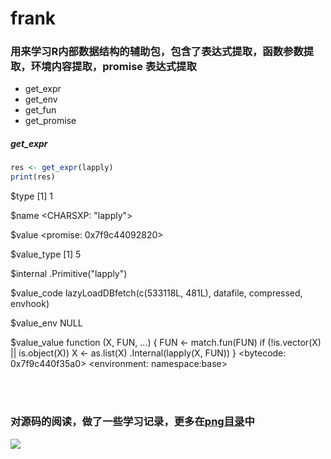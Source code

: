 [png]: https://github.com/frankill/frank/tree/main/png
[avatar]: https://github.com/frankill/frank/blob/main/png/package.png

# frank
 
### 用来学习R内部数据结构的辅助包，包含了表达式提取，函数参数提取，环境内容提取，promise 表达式提取
 
+ get_expr
+ get_env
+ get_fun
+ get_promise

##### get_expr  

``` r
res <- get_expr(lapply)
print(res)
```

$type
[1] 1

$name
<CHARSXP: "lapply">

$value
<promise: 0x7f9c44092820>

$value_type
[1] 5

$internal
.Primitive("lapply")

$value_code
lazyLoadDBfetch(c(533118L, 481L), datafile, compressed, envhook)

$value_env
NULL

$value_value
function (X, FUN, ...) 
{
    FUN <- match.fun(FUN)
    if (!is.vector(X) || is.object(X)) 
        X <- as.list(X)
    .Internal(lapply(X, FUN))
}
<bytecode: 0x7f9c440f35a0>
<environment: namespace:base>

<br/><br/>
### 对源码的阅读，做了一些学习记录，更多在[png目录][png]中



![][avatar]

